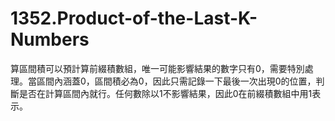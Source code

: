# 1352.Product-of-the-Last-K-Numbers

算區間積可以預計算前綴積數組，唯一可能影響結果的數字只有0，需要特別處理。當區間內涵蓋0，區間積必為0，因此只需記錄一下最後一次出現0的位置，判斷是否在計算區間內就行。任何數除以1不影響結果，因此0在前綴積數組中用1表示。
